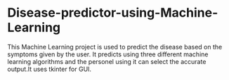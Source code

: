 # Disease-predictor-using-Machine-Learning
This Machine Learning project is used to predict the disease based on the symptoms given by the user.
It predicts using three different machine learning algorithms and the personel using it can select the accurate output.It uses tkinter for GUI.
